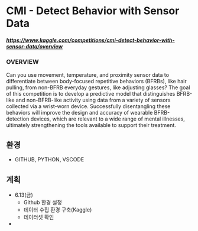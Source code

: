 # CMI - Detect Behavior with Sensor Data
##### https://www.kaggle.com/competitions/cmi-detect-behavior-with-sensor-data/overview

### OVERVIEW
Can you use movement, temperature, and proximity sensor data to differentiate between body-focused repetitive behaviors (BFRBs), like hair pulling, from non-BFRB everyday gestures, like adjusting glasses? The goal of this competition is to develop a predictive model that distinguishes BFRB-like and non-BFRB-like activity using data from a variety of sensors collected via a wrist-worn device. Successfully disentangling these behaviors will improve the design and accuracy of wearable BFRB-detection devices, which are relevant to a wide range of mental illnesses, ultimately strengthening the tools available to support their treatment.


## 환경
- GITHUB, PYTHON, VSCODE

## 계획
- 6.13(금)
    - Github 환경 설정
    - 데이터 수집 환경 구축(Kaggle)
    - 데이터셋 확인
- 
